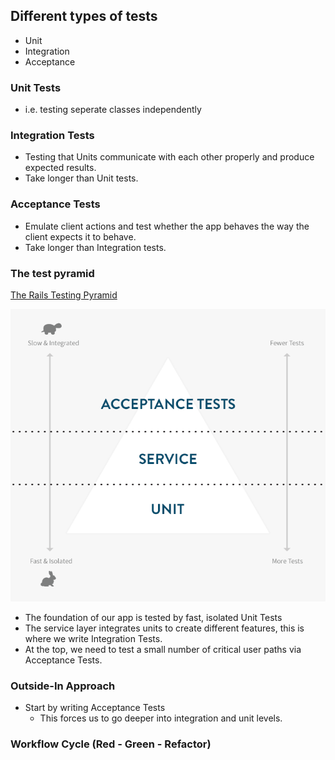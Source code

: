 ## Different types of tests
* Unit
* Integration
* Acceptance

### Unit Tests
* i.e. testing seperate classes independently

### Integration Tests
* Testing that Units communicate with each other properly and produce expected results.
* Take longer than Unit tests.

### Acceptance Tests
* Emulate client actions and test whether the app behaves the way the client expects it to behave.
* Take longer than Integration tests.

### The test pyramid

[The Rails Testing Pyramid](http://blog.codeclimate.com/blog/2013/10/09/rails-testing-pyramid/)

![Rails testing pyramid](./img/rails-testing-pyramid.png)

* The foundation of our app is tested by fast, isolated Unit Tests
* The service layer integrates units to create different features, this is where we write Integration Tests.
* At the top, we need to test a small number of critical user paths via Acceptance Tests.

### Outside-In Approach
* Start by writing Acceptance Tests
  * This forces us to go deeper into integration and unit levels.

### Workflow Cycle (Red - Green - Refactor)